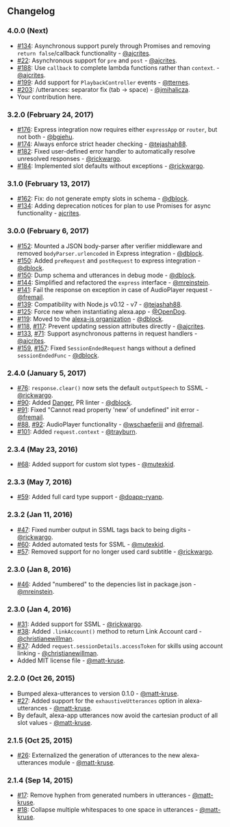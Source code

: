 ## Changelog

### 4.0.0 (Next)
* [#134](https://github.com/alexa-js/alexa-app/issues/134): Asynchronous support purely through Promises and removing `return false`/callback functionality - [@ajcrites](https://github.com/ajcrites).
* [#22](https://github.com/alexa-js/alexa-app/issues/22): Asynchronous support for `pre` and `post` - [@ajcrites](https://github.com/ajcrites).
* [#188](https://github.com/alexa-js/alexa-app/issues/188): Use `callback` to complete lambda functions rather than `context`. - [@ajcrites](https://github.com/ajcrites).
* [#199](https://github.com/alexa-js/alexa-app/issues/199): Add support for `PlaybackController` events - [@tternes](http://github.com/tternes).
* [#203](https://github.com/alexa-js/alexa-app/issues/203): /utterances: separator fix (tab -> space) - [@jmihalicza](http://github.com/jmihalicza).
* Your contribution here.

### 3.2.0 (February 24, 2017)

* [#176](https://github.com/alexa-js/alexa-app/pull/176): Express integration now requires either `expressApp` or `router`, but not both - [@bgjehu](https://github.com/bgjehu).
* [#174](https://github.com/alexa-js/alexa-app/pull/174): Always enforce strict header checking - [@tejashah88](https://github.com/tejashah88).
* [#182](https://github.com/alexa-js/alexa-app/issues/182): Fixed user-defined error handler to automatically resolve unresolved responses - [@rickwargo](https://github.com/rickwargo).
* [#184](https://github.com/alexa-js/alexa-app/pull/184): Implemented slot defaults without exceptions - [@rickwargo](https://github.com/rickwargo).

### 3.1.0 (February 13, 2017)

* [#162](https://github.com/alexa-js/alexa-app/issues/162): Fix: do not generate empty slots in schema - [@dblock](https://github.com/dblock).
* [#134](https://github.com/alexa-js/alexa-app/pull/134): Adding deprecation notices for plan to use Promises for async functionality - [ajcrites](https://github.com/ajcrites).

### 3.0.0 (February 6, 2017)

* [#152](https://github.com/alexa-js/alexa-app/issues/152): Mounted a JSON body-parser after verifier middleware and removed `bodyParser.urlencoded` in Express integration - [@dblock](https://github.com/dblock).
* [#150](https://github.com/alexa-js/alexa-app/pull/150): Added `preRequest` and `postRequest` to express integration - [@dblock](https://github.com/dblock).
* [#150](https://github.com/alexa-js/alexa-app/pull/150): Dump schema and utterances in debug mode - [@dblock](https://github.com/dblock).
* [#144](https://github.com/alexa-js/alexa-app/pull/144): Simplified and refactored the `express` interface - [@mreinstein](https://github.com/mreinstein).
* [#141](https://github.com/alexa-js/alexa-app/pull/141): Fail the response on exception in case of AudioPlayer request - [@fremail](https://github.com/fremail).
* [#139](https://github.com/alexa-js/alexa-app/pull/139): Compatibility with Node.js v0.12 - v7 - [@tejashah88](https://github.com/tejashah88).
* [#125](https://github.com/alexa-js/alexa-app/pull/125): Force new when instantiating alexa.app - [@OpenDog](https://github.com/OpenDog).
* [#119](https://github.com/alexa-js/alexa-app/pull/119): Moved to the [alexa-js organization](https://github.com/alexa-js) - [@dblock](https://github.com/dblock).
* [#118](https://github.com/matt-kruse/alexa-app/pull/118), [#117](https://github.com/matt-kruse/alexa-app/issues/117): Prevent updating session attributes directly - [@ajcrites](https://github.com/ajcrites).
* [#133](https://github.com/matt-kruse/alexa-app/pull/133), [#71](https://github.com/matt-kruse/alexa-app/issues/71): Support asynchronous patterns in request handlers - [@ajcrites](https://github.com/ajcrites).
* [#159](https://github.com/alexa-js/alexa-app/pull/159), [#157](https://github.com/alexa-js/alexa-app/issues/157): Fixed `SessionEndedRequest` hangs without a defined `sessionEndedFunc` - [@dblock](https://github.com/dblock).

### 2.4.0 (January 5, 2017)

* [#76](https://github.com/alexa-js/alexa-app/pull/76): `response.clear()` now sets the default `outputSpeech` to SSML - [@rickwargo](https://github.com/rickwargo).
* [#90](https://github.com/alexa-js/alexa-app/pull/90): Added [Danger](http://danger.systems), PR linter - [@dblock](https://github.com/dblock).
* [#91](https://github.com/alexa-js/alexa-app/pull/91): Fixed "Cannot read property 'new' of undefined" init error - [@fremail](https://github.com/fremail).
* [#88](https://github.com/alexa-js/alexa-app/pull/88), [#92](https://github.com/alexa-js/alexa-app/pull/92): AudioPlayer functionality - [@wschaeferiii](https://github.com/wschaeferiii) and [@fremail](https://github.com/fremail).
* [#101](https://github.com/alexa-js/alexa-app/pull/101): Added `request.context` - [@trayburn](https://github.com/trayburn).

### 2.3.4 (May 23, 2016)

* [#68](https://github.com/alexa-js/alexa-app/pull/68): Added support for custom slot types - [@mutexkid](https://github.com/mutexkid).

### 2.3.3 (May 7, 2016)

* [#59](https://github.com/alexa-js/alexa-app/pull/59): Added full card type support - [@doapp-ryanp](https://github.com/doapp-ryanp).

### 2.3.2 (Jan 11, 2016)

* [#47](https://github.com/alexa-js/alexa-app/pull/47): Fixed number output in SSML tags back to being digits - [@rickwargo](https://github.com/rickwargo).
* [#60](https://github.com/alexa-js/alexa-app/pull/60): Added automated tests for SSML - [@mutexkid](https://github.com/mutexkid).
* [#57](https://github.com/alexa-js/alexa-app/pull/57): Removed support for no longer used card subtitle - [@rickwargo](https://github.com/rickwargo).

### 2.3.0 (Jan 8, 2016)

* [#46](https://github.com/alexa-js/alexa-app/pull/46): Added "numbered" to the depencies list in package.json - [@mreinstein](https://github.com/mreinstein).

### 2.3.0 (Jan 4, 2016)

* [#31](https://github.com/alexa-js/alexa-app/pull/31): Added support for SSML - [@rickwargo](https://github.com/rickwargo).
* [#38](https://github.com/alexa-js/alexa-app/pull/38): Added `.linkAccount()` method to return Link Account card - [@christianewillman](https://github.com/christianewillman).
* [#37](https://github.com/alexa-js/alexa-app/pull/37): Added `request.sessionDetails.accessToken` for skills using account linking - [@christianewillman](https://github.com/christianewillman).
* Added MIT license file - [@matt-kruse](https://github.com/matt-kruse).

### 2.2.0 (Oct 26, 2015)

* Bumped alexa-utterances to version 0.1.0 - [@matt-kruse](https://github.com/matt-kruse).
* [#27](https://github.com/alexa-js/alexa-app/issues/27): Added support for the `exhaustiveUtterances` option in alexa-utterances - [@matt-kruse](https://github.com/matt-kruse).
* By default, alexa-app utterances now avoid the cartesian product of all slot values - [@matt-kruse](https://github.com/matt-kruse).

### 2.1.5 (Oct 25, 2015)

* [#26](https://github.com/alexa-js/alexa-app/issues/26): Externalized the generation of utterances to the new alexa-utterances module - [@matt-kruse](https://github.com/matt-kruse).

### 2.1.4 (Sep 14, 2015)

* [#17](https://github.com/alexa-js/alexa-app/issues/17): Remove hyphen from generated numbers in utterances - [@matt-kruse](https://github.com/matt-kruse).
* [#18](https://github.com/alexa-js/alexa-app/issues/18): Collapse multiple whitespaces to one space in utterances - [@matt-kruse](https://github.com/matt-kruse).
